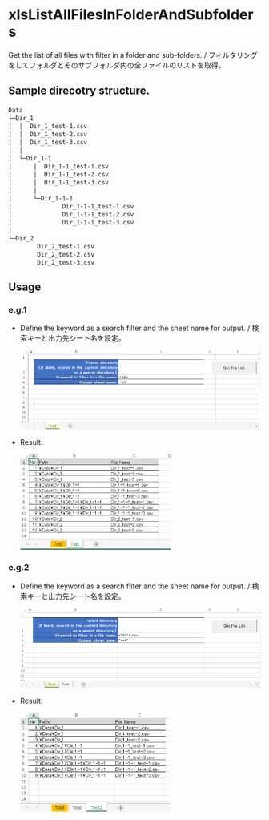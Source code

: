 # xlsListAllFilesInFolderAndSubfolders
Get the list of all files with filter in a folder and sub-folders. / フィルタリングをしてフォルダとそのサブフォルダ内の全ファイルのリストを取得。


## Sample direcotry structure.

~~~
Data
├─Dir_1
│  │  Dir_1_test-1.csv
│  │  Dir_1_test-2.csv
│  │  Dir_1_test-3.csv
│  │
│  └─Dir_1-1
│      │  Dir_1-1_test-1.csv
│      │  Dir_1-1_test-2.csv
│      │  Dir_1-1_test-3.csv
│      │
│      └─Dir_1-1-1
│              Dir_1-1-1_test-1.csv
│              Dir_1-1-1_test-2.csv
│              Dir_1-1-1_test-3.csv
│
└─Dir_2
        Dir_2_test-1.csv
        Dir_2_test-2.csv
        Dir_2_test-3.csv
~~~

## Usage
### e.g.1
  - Define the keyword as a search filter and the sheet name for output. / 検索キーと出力先シート名を設定。
  
    <img src="https://github.com/okagen/xlsListAllFilesInFolderAndSubfolders/blob/master/Data/01-1.png" width="600">
  
  - Result.
  
    <img src="https://github.com/okagen/xlsListAllFilesInFolderAndSubfolders/blob/master/Data/01-2.png" width="300">
  
### e.g.2
  - Define the keyword as a search filter and the sheet name for output. / 検索キーと出力先シート名を設定。
  
    <img src="https://github.com/okagen/xlsListAllFilesInFolderAndSubfolders/blob/master/Data/02-1.png" width="600">
  
  - Result.
  
    <img src="https://github.com/okagen/xlsListAllFilesInFolderAndSubfolders/blob/master/Data/02-2.png" width="300">
  

